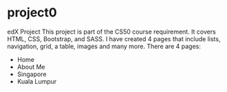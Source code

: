 # project0
edX Project
This project is part of the CS50 course requirement. It covers HTML, CSS, Bootstrap, and SASS.
I have created 4 pages that include lists, navigation, grid, a table, images and many more.
There are 4 pages:
- Home
- About Me
- Singapore
- Kuala Lumpur
